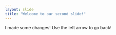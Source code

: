 ```yaml
---
layout: slide
title: "Welcome to our second slide!"
---
```

I made some changes!
Use the left arrow to go back!
